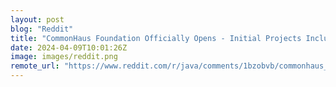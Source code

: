 ```yaml
---
layout: post
blog: "Reddit"
title: "CommonHaus Foundation Officially Opens - Initial Projects Include Jackson and Hibernate"
date: 2024-04-09T10:01:26Z
image: images/reddit.png
remote_url: "https://www.reddit.com/r/java/comments/1bzobvb/commonhaus_foundation_officially_opens_initial/"
---
```

